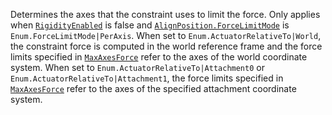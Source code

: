 Determines the axes that the constraint uses to limit the force. Only
applies when [`RigidityEnabled`](https://create.roblox.com/docs/reference/engine/classes/AlignPosition#RigidityEnabled) is
false and [`AlignPosition.ForceLimitMode`](https://create.roblox.com/docs/reference/engine/classes/AlignPosition#ForceLimitMode) is
`Enum.ForceLimitMode|PerAxis`. When set to
`Enum.ActuatorRelativeTo|World`, the constraint force is computed in the
world reference frame and the force limits specified in
[`MaxAxesForce`](https://create.roblox.com/docs/reference/engine/classes/AlignPosition#MaxAxesForce) refer to the axes of the
world coordinate system. When set to `Enum.ActuatorRelativeTo|Attachment0`
or `Enum.ActuatorRelativeTo|Attachment1`, the force limits specified in
[`MaxAxesForce`](https://create.roblox.com/docs/reference/engine/classes/AlignPosition#MaxAxesForce) refer to the axes of the
specified attachment coordinate system.